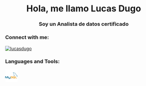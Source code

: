 <h1 align="center">Hola, me llamo Lucas Dugo</h1>
<h3 align="center">Soy un Analista de datos certificado</h3>

<h3 align="left">Connect with me:</h3>
<p align="left">
<a href="https://linkedin.com/in/lucasdugo" target="blank"><img align="center" src="https://raw.githubusercontent.com/rahuldkjain/github-profile-readme-generator/master/src/images/icons/Social/linked-in-alt.svg" alt="lucasdugo" height="30" width="40" /></a>
</p>

<h3 align="left">Languages and Tools:</h3>
<p align="left"> <a href="https://www.mysql.com/" target="_blank" rel="noreferrer"> <img src="https://raw.githubusercontent.com/devicons/devicon/master/icons/mysql/mysql-original-wordmark.svg" alt="mysql" width="40" height="40"/> </a> </p>
